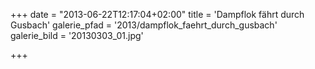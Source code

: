 +++
date = "2013-06-22T12:17:04+02:00"
title = 'Dampflok fährt durch Gusbach'
galerie_pfad = '2013/dampflok_faehrt_durch_gusbach'
galerie_bild = '20130303_01.jpg'

+++

      